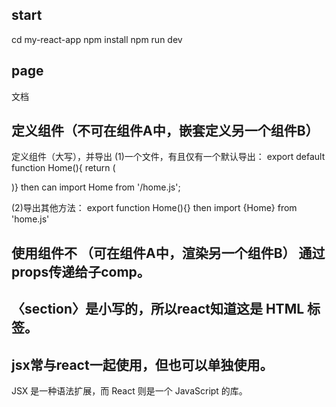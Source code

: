 ## start
cd my-react-app
npm install
npm run dev

## page
<PageLayout>

  <NavigationHeader>
    <SearchBar />
    <Link to="/docs">文档</Link>
  </NavigationHeader>

  <Sidebar />

  <PageContent>
    <TableOfContents />
    <DocumentationText />
  </PageContent>

</PageLayout>

## 定义组件（不可在组件A中，嵌套定义另一个组件B）
定义组件（大写），并导出
(1)一个文件，有且仅有一个默认导出：
export default function Home(){ return (<div></div>)}
then can 
import Home from '/home.js';

(2)导出其他方法：
export function Home(){}
then 
import {Home} from 'home.js'

## 使用组件不 （可在组件A中，渲染另一个组件B） 通过props传递给子comp。
## 〈section〉是小写的，所以react知道这是 HTML 标签。


## jsx常与react一起使用，但也可以单独使用。
JSX 是一种语法扩展，而 React 则是一个 JavaScript 的库。
